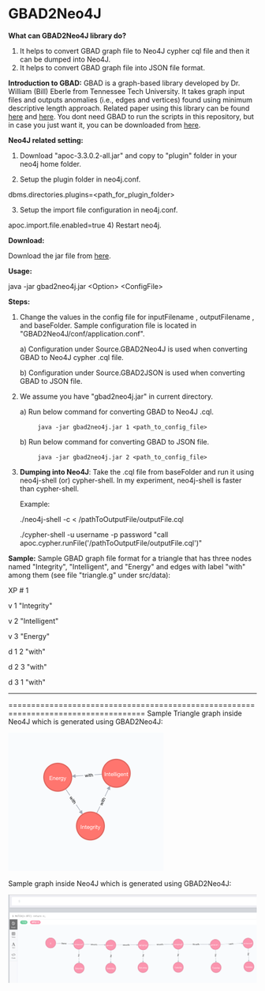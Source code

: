 # GBAD2Neo4J

<b>What can GBAD2Neo4J library do?</b>
1) It helps to convert GBAD graph file to Neo4J cypher cql file and then it can be dumped into Neo4J.
2) It helps to convert GBAD graph file into JSON file format.

<b>Introduction to GBAD:</b>
GBAD is a graph-based library developed by Dr. William (Bill) Eberle from Tennessee Tech University. It takes graph input files and outputs anomalies (i.e., edges and vertices) found using minimum descriptive length approach. Related paper using this library can be found [here](http://ailab.wsu.edu/adgs/pdfs/MookiahVAST2014.pdf) and [here](http://www.aaai.org/ocs/index.php/FLAIRS/FLAIRS15/paper/download/10378/10281). You dont need GBAD to run the scripts in this repository, but in case you just want it, you can be downloaded from [here](http://users.csc.tntech.edu/~weberle/gbad/download.html).


<b>Neo4J related setting:</b>
1) Download "apoc-3.3.0.2-all.jar" and copy to "plugin" folder in your neo4j home folder.

2) Setup the plugin folder in neo4j.conf.

dbms.directories.plugins=<path_for_plugin_folder>

3) Setup the import file configuration in neo4j.conf.

apoc.import.file.enabled=true
4) Restart neo4j.

<b>Download:</b>

Download the jar file from [here](https://www.dropbox.com/s/pjnin9vxssy6b2s/gbad2neo4j.jar?dl=0).

<b>Usage:</b> 

java -jar gbad2neo4j.jar \<Option\> \<ConfigFile\>

<b>Steps:</b>

1) Change the values in the config file for inputFilename , outputFilename , and baseFolder.
Sample configuration file is located in "GBAD2Neo4J/conf/application.conf". 

      a) Configuration under Source.GBAD2Neo4J is used when converting GBAD to Neo4J cypher .cql file.
 
      b) Configuration under Source.GBAD2JSON is used when converting GBAD to JSON file.

2) We assume you have "gbad2neo4j.jar" in current directory.

      a) Run below command for converting GBAD to Neo4J .cql.
      
            java -jar gbad2neo4j.jar 1 <path_to_config_file>

      b) Run below command for converting GBAD to JSON file.
      
            java -jar gbad2neo4j.jar 2 <path_to_config_file>
 
3) <b>Dumping into Neo4J</b>: Take the <outputFile>.cql file from baseFolder and run it using neo4j-shell (or) cypher-shell. In my experiment, neo4j-shell is faster than cypher-shell.

   Example:
   
   ./neo4j-shell -c < /pathToOutputFile/outputFile.cql
   
   ./cypher-shell -u username -p password "call apoc.cypher.runFile('/pathToOutputFile/outputFile.cql')"

<b>Sample:</b> Sample GBAD graph file format for a triangle that has three nodes named "Integrity", "Intelligent", and "Energy"
and edges with label "with" among them (see file "triangle.g" under src/data):

XP # 1

v 1 "Integrity"

v 2 "Intelligent"

v 3 "Energy"

d 1 2 "with"

d 2 3 "with"

d 3 1 "with"

----------------------------------------------------------------------------------------------------
==================================================================================== 
Sample Triangle graph inside Neo4J which is generated using GBAD2Neo4J:

![Triangle](https://github.com/leninworld/GBAD2Neo4J/blob/master/src/images/triangle.png)

Sample graph inside Neo4J which is generated using GBAD2Neo4J:

![Sample](https://github.com/leninworld/GBAD2Neo4J/blob/master/src/images/sampleoutputGraph.png)




